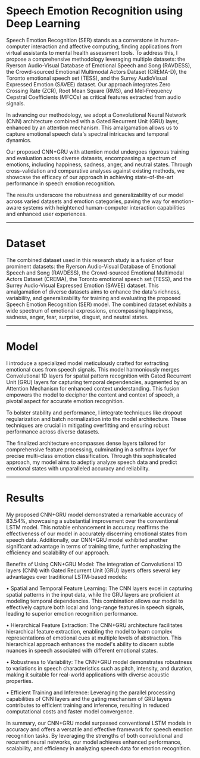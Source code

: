 # Speech Emotion Recognition using Deep Learning

Speech Emotion Recognition (SER) stands as a cornerstone in human-computer interaction and affective computing, finding applications from virtual assistants to mental health assessment tools. To address this, I propose a comprehensive methodology leveraging multiple datasets: the Ryerson Audio-Visual Database of Emotional Speech and Song (RAVDESS), the Crowd-sourced Emotional Multimodal Actors Dataset (CREMA-D), the Toronto emotional speech set (TESS), and the Surrey AudioVisual Expressed Emotion (SAVEE) dataset. Our approach integrates Zero Crossing Rate (ZCR), Root Mean Square (RMS), and Mel-Frequency Cepstral Coefficients (MFCCs) as critical features extracted from audio signals.

In advancing our methodology, we adopt a Convolutional Neural Network (CNN) architecture combined with a Gated Recurrent Unit (GRU) layer, enhanced by an attention mechanism. This amalgamation allows us to capture emotional speech data's spectral intricacies and temporal dynamics.

Our proposed CNN+GRU with attention model undergoes rigorous training and evaluation across diverse datasets, encompassing a spectrum of emotions, including happiness, sadness, anger, and neutral states. Through cross-validation and comparative analyses against existing methods, we showcase the efficacy of our approach in achieving state-of-the-art performance in speech emotion recognition.

The results underscore the robustness and generalizability of our model across varied datasets and emotion categories, paving the way for emotion-aware systems with heightened human-computer interaction capabilities and enhanced user experiences.

---

# Dataset

The combined dataset used in this research study is a fusion of four prominent datasets: the Ryerson Audio-Visual Database of Emotional Speech and Song (RAVDESS), the Crowd-sourced Emotional Multimodal Actors Dataset (CREMA), the Toronto emotional speech set (TESS), and the Surrey Audio-Visual Expressed Emotion (SAVEE) dataset. This amalgamation of diverse datasets aims to enhance the data's richness, variability, and generalizability for training and evaluating the proposed Speech Emotion Recognition (SER) model. The combined dataset exhibits a wide spectrum of emotional expressions, encompassing happiness, sadness, anger, fear, surprise, disgust, and neutral states.

---

# Model

I introduce a specialized model meticulously crafted for extracting emotional cues from speech signals. This model harmoniously merges Convolutional 1D layers for spatial pattern recognition with Gated Recurrent Unit (GRU) layers for capturing temporal dependencies, augmented by an Attention Mechanism for enhanced context understanding. This fusion empowers the model to decipher the content and context of speech, a pivotal aspect for accurate emotion recognition.

To bolster stability and performance, I integrate techniques like dropout regularization and batch normalization into the model architecture. These techniques are crucial in mitigating overfitting and ensuring robust performance across diverse datasets.

The finalized architecture encompasses dense layers tailored for comprehensive feature processing, culminating in a softmax layer for precise multi-class emotion classification. Through this sophisticated approach, my model aims to adeptly analyze speech data and predict emotional states with unparalleled accuracy and reliability.

---

# Results

My proposed CNN+GRU model demonstrated a remarkable accuracy of 83.54%, showcasing a substantial improvement over the conventional LSTM model. This notable enhancement in accuracy reaffirms the effectiveness of our model in accurately discerning emotional states from speech data. Additionally, our CNN+GRU model exhibited another significant advantage in terms of training time, further emphasizing the efficiency and scalability of our approach.

Benefits of Using CNN+GRU Model:
The integration of Convolutional 1D layers (CNN) with Gated Recurrent Unit (GRU) layers offers several key advantages over traditional LSTM-based models:

• Spatial and Temporal Feature Learning: The CNN layers excel in capturing spatial patterns in the input data, while the GRU layers are proficient at modeling temporal dependencies. This combination allows our model to effectively capture both local and long-range features in speech signals, leading to superior emotion recognition performance.

• Hierarchical Feature Extraction: The CNN+GRU architecture facilitates hierarchical feature extraction, enabling the model to learn complex representations of emotional cues at multiple levels of abstraction. This hierarchical approach enhances the model's ability to discern subtle nuances in speech associated with different emotional states.

• Robustness to Variability: The CNN+GRU model demonstrates robustness to variations in speech characteristics such as pitch, intensity, and duration, making it suitable for real-world applications with diverse acoustic properties.

• Efficient Training and Inference: Leveraging the parallel processing capabilities of CNN layers and the gating mechanism of GRU layers contributes to efficient training and inference, resulting in reduced computational costs and faster model convergence.

In summary, our CNN+GRU model surpassed conventional LSTM models in accuracy and offers a versatile and effective framework for speech emotion recognition tasks. By leveraging the strengths of both convolutional and recurrent neural networks, our model achieves enhanced performance, scalability, and efficiency in analyzing speech data for emotion recognition.

